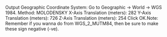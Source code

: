 Output Geographic Coordinate System: Go to Geographic -> World -> WGS 1984.
Method: MOLODENSKY
X-Axis Translation (meters): 282
Y-Axis Translation (meters): 726
Z-Axis Translation (meters): 254
Click OK.Note: Remember if you wanna do from WGS_2_MUTM84, then be sure to make these sign negative (-ve).
